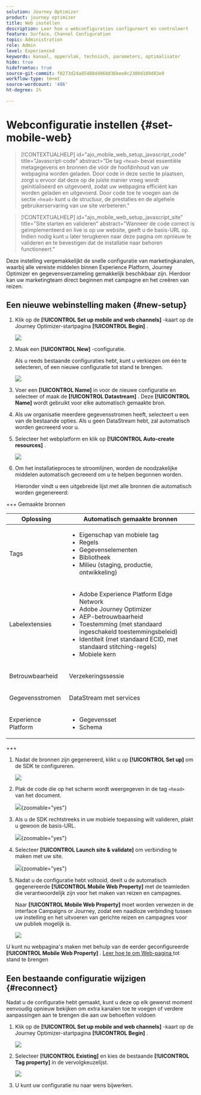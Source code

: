 ```yaml
---
solution: Journey Optimizer
product: journey optimizer
title: Web instellen
description: Leer hoe u webconfiguraties configureert en controleert
feature: Surface, Channel Configuration
topic: Administration
role: Admin
level: Experienced
keywords: kanaal, oppervlak, technisch, parameters, optimalisator
hide: true
hidefromtoc: true
source-git-commit: f0273d24a85488d406b836bee8c2300d189d83e9
workflow-type: tm+mt
source-wordcount: '486'
ht-degree: 1%

---
```


# Webconfiguratie instellen {#set-mobile-web}

>[!CONTEXTUALHELP]
>id="ajo_mobile_web_setup_javascript_code"
>title="Javascript-code"
>abstract="De tag `<head>` bevat essentiële metagegevens en bronnen die vóór de hoofdinhoud van uw webpagina worden geladen. Door code in deze sectie te plaatsen, zorgt u ervoor dat deze op de juiste manier vroeg wordt geïnitialiseerd en uitgevoerd, zodat uw webpagina efficiënt kan worden geladen en uitgevoerd. Door code toe te voegen aan de sectie `<head>` kunt u de structuur, de prestaties en de algehele gebruikerservaring van uw site verbeteren."

>[!CONTEXTUALHELP]
>id="ajo_mobile_web_setup_javascript_site"
>title="Site starten en valideren"
>abstract="Wanneer de code correct is geïmplementeerd en live is op uw website, geeft u de basis-URL op. Indien nodig kunt u later terugkeren naar deze pagina om opnieuw te valideren en te bevestigen dat de installatie naar behoren functioneert."

Deze instelling vergemakkelijkt de snelle configuratie van marketingkanalen, waarbij alle vereiste middelen binnen Experience Platform, Journey Optimizer en gegevensverzameling gemakkelijk beschikbaar zijn. Hierdoor kan uw marketingteam direct beginnen met campagne en het creëren van reizen.

## Een nieuwe webinstelling maken {#new-setup}

1. Klik op de **[!UICONTROL Set up mobile and web channels]** -kaart op de Journey Optimizer-startpagina **[!UICONTROL Begin]** .

   ![](assets/guided-setup-config-1.png)

1. Maak een **[!UICONTROL New]** -configuratie.

   Als u reeds bestaande configuraties hebt, kunt u verkiezen om één te selecteren, of een nieuwe configuratie tot stand te brengen.

   ![](assets/guided-setup-config-2.png)

1. Voer een **[!UICONTROL Name]** in voor de nieuwe configuratie en selecteer of maak de **[!UICONTROL Datastream]** . Deze **[!UICONTROL Name]** wordt gebruikt voor elke automatisch gemaakte bron.

1. Als uw organisatie meerdere gegevensstromen heeft, selecteert u een van de bestaande opties. Als u geen DataStream hebt, zal automatisch worden gecreeerd voor u.

1. Selecteer het webplatform en klik op **[!UICONTROL Auto-create resources]** .

   ![](assets/guided-setup-config-5.png)

1. Om het installatieproces te stroomlijnen, worden de noodzakelijke middelen automatisch gecreeerd om u te helpen begonnen worden.

   Hieronder vindt u een uitgebreide lijst met alle bronnen die automatisch worden gegenereerd:

+++ Gemaakte bronnen

   <table>
    <thead>
    <tr>
    <th><strong>Oplossing</strong></th>
    <th><strong>Automatisch gemaakte bronnen</strong></th>
    </tr>
    </thead>
    <tbody>
    <tr>
    </tr>
    <tr>
    <td>
    <p>Tags</p>
    </td>
    <td>
    <ul>
    <li>Eigenschap van mobiele tag</li>
    <li>Regels</li>
    <li>Gegevenselementen</li>
    <li>Bibliotheek</li>
    <li>Milieu (staging, productie, ontwikkeling)</li>
    </ul>
    </td>
    </tr>
    <tr>
    <td>
    <p>Labelextensies</p>
    </td>
    <td>
    <ul>
    <li>Adobe Experience Platform Edge Network</li>
    <li>Adobe Journey Optimizer</li>
    <li>AEP-betrouwbaarheid</li>
    <li>Toestemming (met standaard ingeschakeld toestemmingsbeleid)</li>
    <li>Identiteit (met standaard ECID, met standaard stitching-regels)</li>
    <li>Mobiele kern</li>
    </ul>
    </td>
    </tr>
    <tr>
    <td>
    <p>Betrouwbaarheid</p>
    </td>
    <td>
    <p>Verzekeringssessie</p>
    </td>
    </tr>
    <tr>
    <td>
    <p>Gegevensstromen</p>
    </td>
    <td>
    <p>DataStream met services</p>
    </td>
    </tr>
    <tr>
    <td>
    <p>Experience Platform</p>
    </td>
    <td>
    <ul>
    <li>Gegevensset</li>
    <li>Schema</li>
    </ul>
    </td>
    </tr>
    </tbody>
    </table>

+++

1. Nadat de bronnen zijn gegenereerd, klikt u op **[!UICONTROL Set up]** om de SDK te configureren.

   ![](assets/guided-setup-config-web-1.png)

1. Plak de code die op het scherm wordt weergegeven in de tag `<head>` van het document.

   ![](assets/guided-setup-config-web-2.png){zoomable="yes"}

1. Als u de SDK rechtstreeks in uw mobiele toepassing wilt valideren, plakt u gewoon de basis-URL.

   ![](assets/guided-setup-config-web-3.png){zoomable="yes"}

1. Selecteer **[!UICONTROL Launch site & validate]** om verbinding te maken met uw site.

   ![](assets/guided-setup-config-web-4.png){zoomable="yes"}

1. Nadat u de configuratie hebt voltooid, deelt u de automatisch gegenereerde **[!UICONTROL Mobile Web Property]** met de teamleden die verantwoordelijk zijn voor het maken van reizen en campagnes.

   Naar **[!UICONTROL Mobile Web Property]** moet worden verwezen in de interface Campaigns or Journey, zodat een naadloze verbinding tussen uw instelling en het uitvoeren van gerichte reizen en campagnes voor uw publiek mogelijk is.

   ![](assets/guided-setup-config-ios-8.png)

U kunt nu webpagina&#39;s maken met behulp van de eerder geconfigureerde **[!UICONTROL Mobile Web Property]** . [ Leer hoe te om Web-pagina ](../web/create-web.md) tot stand te brengen

## Een bestaande configuratie wijzigen {#reconnect}

Nadat u de configuratie hebt gemaakt, kunt u deze op elk gewenst moment eenvoudig opnieuw bekijken om extra kanalen toe te voegen of verdere aanpassingen aan te brengen die aan uw behoeften voldoen

1. Klik op de **[!UICONTROL Set up mobile and web channels]** -kaart op de Journey Optimizer-startpagina **[!UICONTROL Begin]** .

   ![](assets/guided-setup-config-1.png)

1. Selecteer **[!UICONTROL Existing]** en kies de bestaande **[!UICONTROL Tag property]** in de vervolgkeuzelijst.

   ![](assets/guided-setup-config-web-5.png)

1. U kunt uw configuratie nu naar wens bijwerken.
